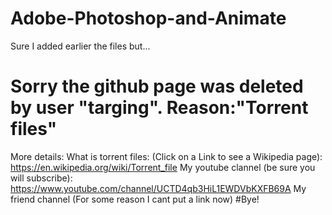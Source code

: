 # Adobe-Photoshop-and-Animate
Sure I added earlier the files but...
# Sorry the github page was deleted by user "targing". Reason:"Torrent files"
More details:
What is torrent files: (Click on a Link to see a Wikipedia page): https://en.wikipedia.org/wiki/Torrent_file
My youtube clannel (be sure you will subscribe): https://www.youtube.com/channel/UCTD4qb3HiL1EWDVbKXFB69A
My friend channel (For some reason I cant put a link now)
#Bye!


